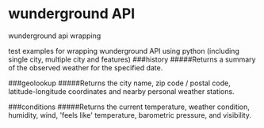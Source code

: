 # wunderground API
wunderground api wrapping 

test examples for wrapping wunderground API using python (including single city, multiple city and features)
###history
#####Returns a summary of the observed weather for the specified date.

###geolookup
#####Returns the city name, zip code / postal code, latitude-longitude coordinates and nearby personal weather 
stations.

###conditions
#####Returns the current temperature, weather condition, humidity, wind, 'feels like' temperature, barometric pressure, and visibility.


